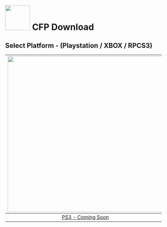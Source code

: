 # <img width="80" src="https://github.com/dylanhale/ScorebugMods/blob/main/assets/images/CFP.png"> CFP Download

## Select Platform - (Playstation / XBOX / RPCS3)

| <img width="500" src="https://github.com/dylanhale/ScorebugMods/blob/main/assets/images/Playstation.png"> | <img width="500" src="https://github.com/dylanhale/ScorebugMods/blob/main/assets/images/Xbox.png"> | <img width="500" src="https://github.com/dylanhale/ScorebugMods/blob/main/assets/images/RPCS3.png"> |
| :---:|:---:|:---:|
| [PS3 - Coming Soon]() |  [XBOX - V20.1](https://www.mediafire.com/file/af31hsu2ied145g/cfpxbscorebug.zip/file) | [RPCS3 - Coming Soon](https://github.com/dylanhale/ScorebugMods/blob/main/Scorebugs/CFP%202022/RPCS3/index.md) |

